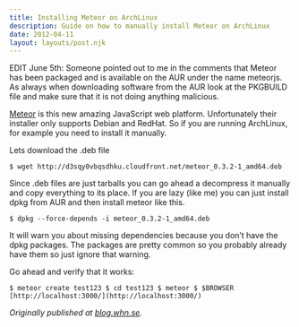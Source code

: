 ```yaml
---
title: Installing Meteor on ArchLinux
description: Guide on how to manually install Meteor on ArchLinux
date: 2012-04-11
layout: layouts/post.njk
---
```

EDIT June 5th: Someone pointed out to me in the comments that Meteor has been packaged and is available on the AUR under the name meteorjs. As always when downloading software from the AUR look at the PKGBUILD file and make sure that it is not doing anything malicious.

[Meteor](http://meteor.com/) is this new amazing JavaScript web platform. Unfortunately their installer only supports Debian and RedHat. So if you are running ArchLinux, for example you need to install it manually.

Lets download the .deb file

    $ wget http://d3sqy0vbqsdhku.cloudfront.net/meteor_0.3.2-1_amd64.deb

Since .deb files are just tarballs you can go ahead a decompress it manually and copy everything to its place. If you are lazy (like me) you can just install dpkg from AUR and then install meteor like this.

    $ dpkg --force-depends -i meteor_0.3.2-1_amd64.deb

It will warn you about missing dependencies because you don’t have the dpkg packages. The packages are pretty common so you probably already have them so just ignore that warning.

Go ahead and verify that it works:

    $ meteor create test123 $ cd test123 $ meteor $ $BROWSER [http://localhost:3000/](http://localhost:3000/)

*Originally published at [blog.whn.se](http://blog.whn.se/post/20900428947/installing-meteor-on-archlinux).*
